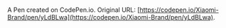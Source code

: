 # 

A Pen created on CodePen.io. Original URL: [https://codepen.io/Xiaomi-Brand/pen/yLdBLwa](https://codepen.io/Xiaomi-Brand/pen/yLdBLwa).

